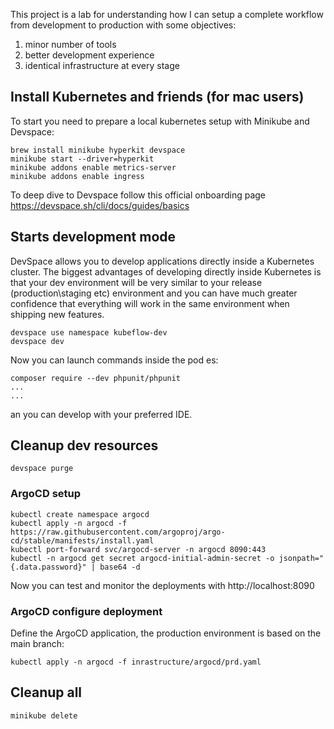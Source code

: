 This project is a lab for understanding how I can setup a complete workflow from development to production with some objectives:

1) minor number of tools
2) better development experience
3) identical infrastructure at every stage

## Install Kubernetes and friends (for mac users)

To start you need to prepare a local kubernetes setup with Minikube and Devspace:

    brew install minikube hyperkit devspace
    minikube start --driver=hyperkit
    minikube addons enable metrics-server
    minikube addons enable ingress

To deep dive to Devspace follow this official onboarding page https://devspace.sh/cli/docs/guides/basics

## Starts development mode

DevSpace allows you to develop applications directly inside a Kubernetes cluster.
The biggest advantages of developing directly inside Kubernetes is that your dev environment will be very similar to your release (production\staging etc) environment and you can have much greater confidence that everything will work in the same environment when shipping new features.

    devspace use namespace kubeflow-dev
    devspace dev

Now you can launch commands inside the pod es:

    composer require --dev phpunit/phpunit
    ...
    ...

an you can develop with your preferred IDE.

## Cleanup dev resources

    devspace purge


### ArgoCD setup

    kubectl create namespace argocd
    kubectl apply -n argocd -f https://raw.githubusercontent.com/argoproj/argo-cd/stable/manifests/install.yaml
    kubectl port-forward svc/argocd-server -n argocd 8090:443
    kubectl -n argocd get secret argocd-initial-admin-secret -o jsonpath="{.data.password}" | base64 -d

Now you can test and monitor the deployments with http://localhost:8090

### ArgoCD configure deployment

Define the ArgoCD application, the production environment is based on the main branch:

    kubectl apply -n argocd -f inrastructure/argocd/prd.yaml


## Cleanup all

    minikube delete